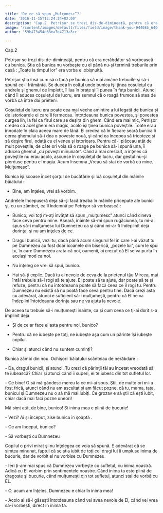 ```yaml
---

title: 'De ce să spun „Mulţumesc”?'
date: '2016-11-15T12:24:34+02:00'
description: 'Cap.2  Petrişor se trezi dis-de-dimineaţă, pentru că era nerăbdător să vorbească cubunica. Ştia că bunica nu vorbeşte cu el până nu-şi termină treburile prin casă: „Toate la timpul lor” era vorba ei o'
image: '/content/images/default/files/field/image/thank-you-944086_640.jpg'
author: '59b473454e63ea7e4713a3cc'

---
```

<div class="kg-card-markdown"><p dir="ltr">   Cap.2</p>
<p dir="ltr"> Petrişor se trezi dis-de-dimineaţă, pentru că era nerăbdător să vorbească cu bunica.  Ştia că bunica nu vorbeşte cu el până nu-şi termină treburile prin casă : „Toate la timpul lor” era vorba ei obişnuită.</p>
<p dir="ltr">    Petrişor ştia însă cum să o facă pe bunica să mai amâne treburile şi să-i spună ce-l frământa. Se ducea în colţul unde bunica îşi ţinea coşuleţul cu andrele şi ghemul de împletit, îl lua în braţe şi îl punea în faţa bunicii. Atunci când îi aducea coşuleţul de lucru, era semnul că o roagă frumos să stea de vorbă ca între doi  prieteni.</p>
<p dir="ltr">Coşuleţul de lucru era poate cea mai veche amintire a lui legată de bunica şi de istorioarele ei care îl fermecau. Întotdeauna bunica povestea, şi povestea curgea lin, la fel ca firul care se deşira din ghem. Când era mai mic,  Petrişor credea că acel ghem era magic, acolo îşi ţinea bunica poveştile. Toate erau înnodate în claia aceea mare de lână. El credea că în fiecare seară bunica îi cerea ghemului să-i dea o poveste nouă, şi când ea începea să tricoteze şi să deşire firul, odată cu el venea şi istorioara. Pentru că-i plăceau atât de mult poveştile, de câte ori voia să o roage pe bunica să-i spună una,  îi aducea ghemul „cu poveşti minunate”. Când a mai crescut, a înţeles că poveştile nu erau acolo, ascunse în coşuleţul de lucru, dar gestul nu-şi pierduse pentru el magia. Acum însemna     „Vreau să stai de vorbă cu mine. Mulţumesc”.</p>
<p dir="ltr">    Bunica îşi scoase încet şorţul de bucătărie şi luă coşuleţul din mâinile băiatului :</p>
<ul><li dir="ltr">
<p dir="ltr">Bine, am înţeles, vrei să vorbim.</p>
</li>
</ul><p dir="ltr">Andrelele începuseră deja să-şi facă treaba în mâinile pricepute ale bunicii şi, cu un zâmbet, ea îl îndemnă pe Petrişor să vorbească :</p>
<ul><li dir="ltr">
<p dir="ltr">Bunico, voi toţi m-aţi învăţat să spun „mulţumesc” atunci când cineva face ceva pentru mine. Aseară, înainte să-mi spun rugăciunea, tu mi-ai spus să-i mulţumesc lui Dumnezeu ca şi când mi-ar fi îndeplinit deja dorinţa, şi nu am înţeles de ce.</p>
</li>
<li dir="ltr">
<p dir="ltr">Dragul bunicii, vezi tu, dacă până acum singurul fel în care l-ai văzut tu pe  Dumnezeu au fost doar icoanele din biserică, „pozele lui”, cum le spui tu,  în care Dumnezeu arata că noi, oamenii, ai crezut că El se va purta în acelaşi mod ca noi.</p>
</li>
<li dir="ltr">
<p dir="ltr">Nu înţeleg ce vrei să spui, bunico.</p>
</li>
<li dir="ltr">
<p dir="ltr">Hai să-ţi explic. Dacă tu ai nevoie de ceva de la prietenul tău  Mircea, mai întâi trebuie să-l rogi să te ajute. El poate să te ajute, dar poate să te şi refuze, pentru că nu întotdeauna poate să facă ceea  ce îl rogi tu. Pentru Dumnezeu nu există să nu poată face ceva pentru tine. Dacă crezi  asta cu adevărat, atunci e suficient să-i mulţumeşti, pentru că El ne va îndeplini întotdeauna dorinţa sau ne va ajuta la nevoie.</p>
</li>
</ul><p dir="ltr">De aceea tu trebuie să-i mulţumeşti înainte, ca şi cum ceea ce ţi-ai dorit s-a împlinit deja.</p>
<ul><li dir="ltr">
<p dir="ltr">Şi de ce ar face el asta pentru noi, bunico?</p>
</li>
<li dir="ltr">
<p dir="ltr">Pentru că ne iubeşte pe toţi, ne iubeşte aşa cum un părinte îşi iubeşte copilul.</p>
</li>
<li dir="ltr">
<p dir="ltr">Chiar şi atunci când nu suntem cuminţi?</p>
</li>
</ul><p dir="ltr">Bunica zâmbi din nou. Ochişorii băiatului scânteiau de nerăbdare :</p>
<p dir="ltr">- Da, dragul bunicii, şi atunci. Tu crezi că părinţii tăi au încetat vreodată să te iubească? Chiar şi atunci când îi superi, ei te iubesc din tot sufletul lor.</p>
<p dir="ltr">     - Ce bine! O să mă gândesc mereu la ce mi-ai spus. Ştii, de multe ori mi-a fost frică, atunci când nu am ascultat şi am făcut pozne, că tu, mama, tata, bunicul şi Dumnezeu nu o să mă mai iubiţi. Ce grozav  e să ştii că eşti iubit, chiar dacă mai faci pozne uneori!</p>
<p dir="ltr">Mă simt atât de bine, bunico! Şi inima mea e plină de bucurie!</p>
<p dir="ltr">     - Vezi? Ai şi început, zise bunica în şoaptă .</p>
<p dir="ltr">      - Ce am început, bunico?</p>
<p dir="ltr">     - Să vorbeşti cu Dumnezeu</p>
<p> </p>
<p dir="ltr">Copilul o privi mirat şi nu înţelegea ce voia să spună. E adevărat că se simţea minunat, faptul că se ştia iubit de toţi cei dragi lui îi umpluse inima de bucurie, dar de vorbit el nu vorbise cu Dumnezeu.</p>
<p dir="ltr">-  Ieri ţi-am mai spus că Dumnezeu vorbeşte cu sufletul, cu inima noastră. Adică cu El vorbim prin sentimentele noastre. Când  inima ta este plină de dragoste şi bucurie, când mulţumeşti din tot sufletul, atunci stai de vorbă cu EL.</p>
<p dir="ltr">- O, acum am înţeles,  Dumnezeu e chiar în inima mea!</p>
<p dir="ltr">- Acolo ai să-l găseşti întotdeauna când vei avea nevoie de El, când vei vrea să-i vorbeşti, direct în inima ta.</p>
<p> </p>
</div>
